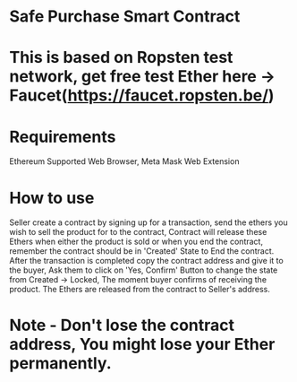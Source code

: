 # Safe Purchase Smart Contract

# This is based on Ropsten test network, get free test Ether here -> Faucet(https://faucet.ropsten.be/)

# Requirements
 Ethereum Supported Web Browser, Meta Mask Web Extension
  
# How to use
  Seller create a contract by signing up for a transaction, send the ethers you wish to sell the product for to the contract, Contract will release these Ethers when either the product is sold or when you end the contract, remember the contract should be in 'Created' State to End the contract. After the transaction is completed copy the contract address and give it to the buyer, Ask them to click on 'Yes, Confirm' Button to change the state from Created -> Locked, The moment buyer confirms of receiving the product. The Ethers are released from the contract to Seller's address. 
  
 # Note - Don't lose the contract address, You might lose your Ether permanently.

